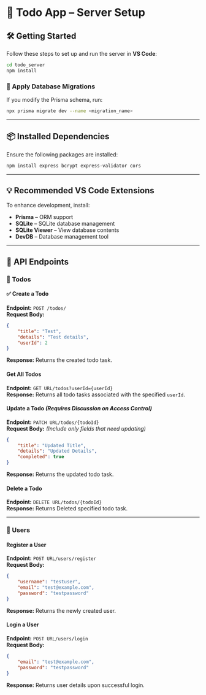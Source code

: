 # **🚀 Todo App – Server Setup**  

## **🛠️ Getting Started**  
Follow these steps to set up and run the server in **VS Code**:  

```sh
cd todo_server
npm install
```

### **🔄 Apply Database Migrations**  
If you modify the Prisma schema, run:  
```sh
npx prisma migrate dev --name <migration_name>
```

---

## **📦 Installed Dependencies**  
Ensure the following packages are installed:  
```sh
npm install express bcrypt express-validator cors
```

---

## **💡 Recommended VS Code Extensions**  
To enhance development, install:  
- **Prisma** – ORM support  
- **SQLite** – SQLite database management  
- **SQLite Viewer** – View database contents  
- **DevDB** – Database management tool  

---

## **📌 API Endpoints**  

### **📝 Todos**  

#### **✅ Create a Todo**  
**Endpoint:** `POST /todos/`  
**Request Body:**  
```json
{
    "title": "Test",
    "details": "Test details",
    "userId": 2
}
```
**Response:** Returns the created todo task.  

#### **Get All Todos**  
**Endpoint:** `GET URL/todos?userId={userId}`  
**Response:** Returns all todo tasks associated with the specified `userId`.  

#### **Update a Todo** *(Requires Discussion on Access Control)*  
**Endpoint:** `PATCH URL/todos/{todoId}`  
**Request Body:** *(Include only fields that need updating)*  
```json
{
    "title": "Updated Title",
    "details": "Updated Details",
    "completed": true
}
```
**Response:** Returns the updated todo task.  

#### **Delete a Todo**  
**Endpoint:** `DELETE URL/todos/{todoId}`  
**Response:** Returns Deleted specified todo task.  

---

### **👤 Users**  

#### **Register a User**  
**Endpoint:** `POST URL/users/register`  
**Request Body:**  
```json
{
    "username": "testuser",
    "email": "test@example.com",
    "password": "testpassword"
}
```
**Response:** Returns the newly created user.  

#### **Login a User**  
**Endpoint:** `POST URL/users/login`  
**Request Body:**  
```json
{
    "email": "test@example.com",
    "password": "testpassword"
}
```
**Response:** Returns user details upon successful login.